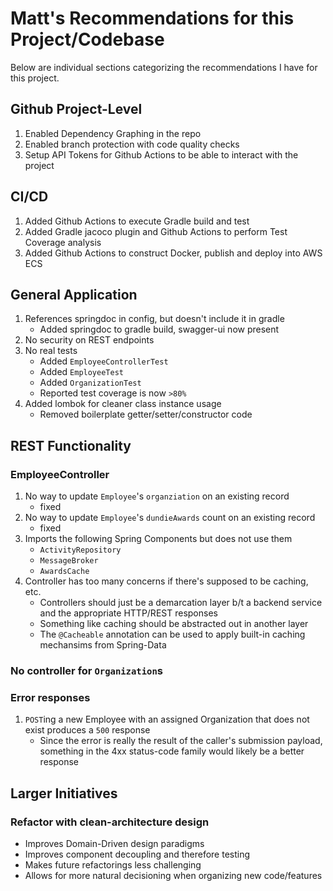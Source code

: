 # Matt's Recommendations for this Project/Codebase

Below are individual sections categorizing the recommendations I have for this project.

## Github Project-Level
1. Enabled Dependency Graphing in the repo
2. Enabled branch protection with code quality checks
3. Setup API Tokens for Github Actions to be able to interact with the project

## CI/CD
1. Added Github Actions to execute Gradle build and test
2. Added Gradle jacoco plugin and Github Actions to perform Test Coverage analysis
3. Added Github Actions to construct Docker, publish and deploy into AWS ECS

## General Application
1. References springdoc in config, but doesn't include it in gradle
    - Added springdoc to gradle build, swagger-ui now present
2. No security on REST endpoints
3. No real tests
    - Added `EmployeeControllerTest`
    - Added `EmployeeTest`
    - Added `OrganizationTest`
    - Reported test coverage is now `>80%`
4. Added lombok for cleaner class instance usage
    - Removed boilerplate getter/setter/constructor code

## REST Functionality

### EmployeeController
1. No way to update `Employee`'s `organziation` on an existing record
    - fixed
2. No way to update `Employee`'s `dundieAwards` count on an existing record
    - fixed
3. Imports the following Spring Components but does not use them
    - `ActivityRepository`
    - `MessageBroker`
    - `AwardsCache`
4. Controller has too many concerns if there's supposed to be caching, etc.
    - Controllers should just be a demarcation layer b/t a backend service and the appropriate HTTP/REST responses
    - Something like caching should be abstracted out in another layer
    - The `@Cacheable` annotation can be used to apply built-in caching mechansims from Spring-Data

### No controller for `Organization`s

### Error responses
1. `POST`ing a new Employee with an assigned Organization that does not exist produces a `500` response
    - Since the error is really the result of the caller's submission payload, something in the 4xx status-code family would likely be a better response

## Larger Initiatives
### Refactor with clean-architecture design
- Improves Domain-Driven design paradigms
- Improves component decoupling and therefore testing
- Makes future refactorings less challenging
- Allows for more natural decisioning when organizing new code/features